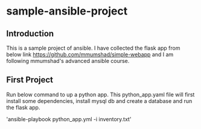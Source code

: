 # sample-ansible-project
## Introduction
This is a sample project of ansible. I have collected the flask app from below link
https://github.com/mmumshad/simple-webapp
and I am following mmumshad's advanced ansible course.

## First Project

Run below command to up a python app. This python_app.yaml file will first install some dependencies, install mysql db and create a database
and run the flask app.

'ansible-playbook python_app.yml -i inventory.txt'